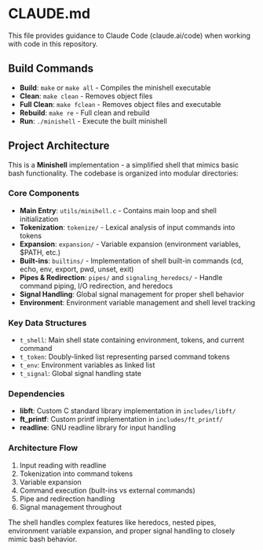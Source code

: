 # CLAUDE.md

This file provides guidance to Claude Code (claude.ai/code) when working with code in this repository.

## Build Commands

- **Build**: `make` or `make all` - Compiles the minishell executable
- **Clean**: `make clean` - Removes object files
- **Full Clean**: `make fclean` - Removes object files and executable
- **Rebuild**: `make re` - Full clean and rebuild
- **Run**: `./minishell` - Execute the built minishell

## Project Architecture

This is a **Minishell** implementation - a simplified shell that mimics basic bash functionality. The codebase is organized into modular directories:

### Core Components

- **Main Entry**: `utils/minihell.c` - Contains main loop and shell initialization
- **Tokenization**: `tokenize/` - Lexical analysis of input commands into tokens
- **Expansion**: `expansion/` - Variable expansion (environment variables, $PATH, etc.)
- **Built-ins**: `builtins/` - Implementation of shell built-in commands (cd, echo, env, export, pwd, unset, exit)
- **Pipes & Redirection**: `pipes/` and `signaling_heredocs/` - Handle command piping, I/O redirection, and heredocs
- **Signal Handling**: Global signal management for proper shell behavior
- **Environment**: Environment variable management and shell level tracking

### Key Data Structures

- `t_shell`: Main shell state containing environment, tokens, and current command
- `t_token`: Doubly-linked list representing parsed command tokens
- `t_env`: Environment variables as linked list
- `t_signal`: Global signal handling state

### Dependencies

- **libft**: Custom C standard library implementation in `includes/libft/`
- **ft_printf**: Custom printf implementation in `includes/ft_printf/`
- **readline**: GNU readline library for input handling

### Architecture Flow

1. Input reading with readline
2. Tokenization into command tokens
3. Variable expansion
4. Command execution (built-ins vs external commands)
5. Pipe and redirection handling
6. Signal management throughout

The shell handles complex features like heredocs, nested pipes, environment variable expansion, and proper signal handling to closely mimic bash behavior.